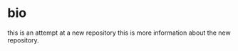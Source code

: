 bio
===

this is an attempt at a new repository
this is more information about the new repository.

